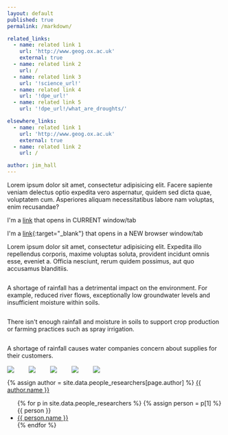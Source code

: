 ```yaml
---
layout: default
published: true
permalink: /markdown/

related_links:
  - name: related link 1
    url: 'http://www.geog.ox.ac.uk'
    external: true
  - name: related link 2
    url: /
  - name: related link 3
    url: '!science_url!'
  - name: related link 4
    url: '!dpe_url!'
  - name: related link 5
    url: '!dpe_url!/what_are_droughts/'

elsewhere_links:
  - name: related link 1
    url: 'http://www.geog.ox.ac.uk'
    external: true
  - name: related link 2
    url: /

author: jim_hall
---
```


<style>
.container {}
.container > div {
    display: inline;
    padding: 0 30px 0 0;
}
.container img {
    max-width: 100%;
    vertical-align: middle;
}
</style>

Lorem ipsum dolor sit amet, consectetur adipisicing elit. Facere sapiente veniam delectus optio expedita vero aspernatur, quidem sed dicta quae, voluptatem cum. Asperiores aliquam necessitatibus labore nam voluptas, enim recusandae?

I'm a [link](http://www.google.com) that opens in CURRENT window/tab

I'm a [link](http://www.google.com){:target="_blank"} that opens in a NEW browser window/tab

Lorem ipsum dolor sit amet, consectetur adipisicing elit. Expedita illo repellendus corporis, maxime voluptas soluta, provident incidunt omnis esse, eveniet a. Officia nesciunt, rerum quidem possimus, aut quo accusamus blanditiis.


<div class="row small-up-1 medium-up-2 large-up-3">
  
  <div class="column">
    <img src="//placehold.it/300x300" class="thumbnail" alt="">
    <p>A shortage of rainfall has a detrimental impact on the environment. For example, reduced river flows, exceptionally low groundwater levels and insufficient moisture within soils.</p>
  </div>

  <div class="column">
    <img src="//placehold.it/300x300" class="thumbnail" alt="">
    <p>There isn't enough rainfall and moisture in soils to support crop production or farming practices such as spray irrigation.</p>
  </div>

  <div class="column">
    <img src="//placehold.it/300x300" class="thumbnail" alt="">
    <p>A shortage of rainfall causes water companies concern about supplies for their customers.</p>
  </div>

</div>


<!-- <div class="row small-up-1 medium-up-2 large-up-3">
  
  <div class="column section s1">
    <p>Lorem ipsum dolor sit amet, consectetur adipisicing elit. Quae suscipit tempora nulla excepturi fuga reiciendis, ullam veniam architecto necessitatibus iusto vero, quos perferendis est natus ratione consectetur dolore eaque. Nisi.</p>
  </div>

  <div class="column section s2">
    <p>Lorem ipsum dolor sit amet, consectetur adipisicing elit. Quae suscipit tempora nulla excepturi fuga reiciendis, ullam veniam architecto necessitatibus iusto vero, quos perferendis est natus ratione consectetur dolore eaque. Nisi.</p>
  </div>

  <div class="column section s3">
    <p>Lorem ipsum dolor sit amet, consectetur adipisicing elit. Quae suscipit tempora nulla excepturi fuga reiciendis, ullam veniam architecto necessitatibus iusto vero, quos perferendis est natus ratione consectetur dolore eaque. Nisi.</p>
  </div>

</div> -->


<!-- <div class="row">
  
  <div class="large-3 columns section s1">
    <p>Lorem ipsum dolor sit amet, consectetur adipisicing elit. Quae suscipit tempora nulla excepturi fuga reiciendis, ullam veniam architecto necessitatibus iusto vero, quos perferendis est natus ratione consectetur dolore eaque. Nisi.</p>
  </div>

  <div class="large-3 columns section s2">
    <p>Lorem ipsum dolor sit amet, consectetur adipisicing elit. Quae suscipit tempora nulla excepturi fuga reiciendis, ullam veniam architecto necessitatibus iusto vero, quos perferendis est natus ratione consectetur dolore eaque. Nisi.</p>
  </div>

  <div class="large-3 columns section s3">
    <p>Lorem ipsum dolor sit amet, consectetur adipisicing elit. Quae suscipit tempora nulla excepturi fuga reiciendis, ullam veniam architecto necessitatibus iusto vero, quos perferendis est natus ratione consectetur dolore eaque. Nisi.</p>
  </div>

</div> -->

<!-- <div class="row">
  
  <div class="section s1">
    <p>Lorem ipsum dolor sit amet, consectetur adipisicing elit. Quae suscipit tempora nulla excepturi fuga reiciendis, ullam veniam architecto necessitatibus iusto vero, quos perferendis est natus ratione consectetur dolore eaque. Nisi.</p>
  </div>

  <div class="section s2">
    <p>Lorem ipsum dolor sit amet, consectetur adipisicing elit. Quae suscipit tempora nulla excepturi fuga reiciendis, ullam veniam architecto necessitatibus iusto vero, quos perferendis est natus ratione consectetur dolore eaque. Nisi.</p>
  </div>

  <div class="section s3">
    <p>Lorem ipsum dolor sit amet, consectetur adipisicing elit. Quae suscipit tempora nulla excepturi fuga reiciendis, ullam veniam architecto necessitatibus iusto vero, quos perferendis est natus ratione consectetur dolore eaque. Nisi.</p>
  </div>

</div> -->


<!-- <style>
.left{
    float:left; 
    width:33%;
    height: 300px;
    padding: 5px;
    margin: 5px;
}
</style> -->

<!-- <div class="left s1">
    <p>Lorem ipsum dolor sit amet, consectetur adipisicing elit. Quae suscipit tempora nulla excepturi fuga reiciendis, ullam veniam architecto necessitatibus iusto vero, quos perferendis est natus ratione consectetur dolore eaque. Nisi.</p>
</div>
<div class="left s2">
    <p>Lorem ipsum dolor sit amet, consectetur adipisicing elit. Quae suscipit tempora nulla excepturi fuga reiciendis, ullam veniam architecto necessitatibus iusto vero, quos perferendis est natus ratione consectetur dolore eaque. Nisi.</p>
</div>
<div class="left s3">
    <p>Lorem ipsum dolor sit amet, consectetur adipisicing elit. Quae suscipit tempora nulla excepturi fuga reiciendis, ullam veniam architecto necessitatibus iusto vero, quos perferendis est natus ratione consectetur dolore eaque. Nisi.</p>
</div> -->



<div class="container">
    <div>
        <img src="{{ site.assets_url }}/img/logos/university_of_oxford.png"/>
    </div>
    <div>
        <img src="{{ site.assets_url }}/img/logos/cranfield_university.png" />
    </div>
    <div>
        <img src="{{ site.assets_url }}/img/logos/metoffice.png" />
    </div>
    <div>
        <img src="{{ site.assets_url }}/img/logos/ceh.png" />
    </div>
    <div>
        <img src="{{ site.assets_url }}/img/logos/university_of_bristol.png" />
    </div>
</div>

{% assign author = site.data.people_researchers[page.author] %}
<a rel="author" href="{{ author.url }}" title="{{ author.name }}">{{ author.name }}</a>

<ul>
{% for p in site.data.people_researchers %}
{% assign person = p[1] %}
    {{ person }}
  <li>
    <a rel="person" href="{{ person.url }}" title="{{ person.name }}">{{ person.name }}</a>
  </li>
{% endfor %}
</ul>
